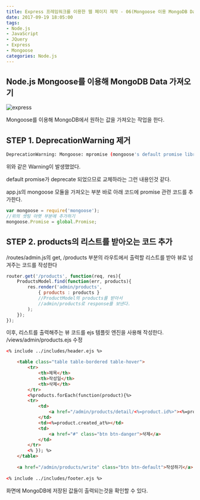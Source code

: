 ```yaml
---
title: Express 프레임워크를 이용한 웹 페이지 제작 - 06(Mongoose 이용 MongoDB Data 가져오기)
date: 2017-09-19 18:05:00
tags: 
- Node.js
- JavaScript
- JQuery
- Express
- Mongoose
categories: Node.js
---
```


## **Node.js Mongoose를 이용해 MongoDB Data 가져오기**

![express](/images/express.jpg)

Mongoose를 이용해 MongoDB에서 원하는 값을 가져오는 작업을 한다.

## STEP 1. DeprecationWarning 제거

```bash
DeprecationWarning: Mongoose: mpromise (mongoose's default promise library) is deprecated, plug in your own promise library instead: http://mongoosejs.com/docs/promises.html
```
위와 같은 Warning이 발생했었다.

default promise가 deprecate 되었으므로 교체하라는 그런 내용인것 같다.

app.js의 mongoose 모듈을 가져오는 부분 바로 아래 코드에 promise 관련 코드를 추가한다.
```javascript
var mongoose = require('mongoose');
//위의 셋팅 아랫 부분에 추가하기
mongoose.Promise = global.Promise;
```

## STEP 2. products의 리스트를 받아오는 코드 추가

/routes/admin.js의
get, /products 부분의 라우트에서 출력할 리스트를 받아
뷰로 넘겨주는 코드를 작성한다
```javascript
router.get('/products', function(req, res){
    ProductsModel.find(function(err, products){
        res.render('admin/products', 
            { products : products }    
            //ProductModel의 products를 받아서
            //admin/products로 response를 보낸다.
        );
    });
});
```

이후, 리스트를 출력해주는 뷰 코드를 ejs 템플릿 엔진을 사용해 작성한다.
/views/admin/products.ejs 수정
```html
<% include ../includes/header.ejs %>

    <table class="table table-bordered table-hover">
        <tr>
            <th>제목</th>
            <th>작성일</th>
            <th>삭제</th>
        </tr>
        <%products.forEach(function(product){%>
        <tr>
            <td>
                <a href="/admin/products/detail/<%=product.id%>"><%=product.name%></a>
            </td>
            <td><%=product.created_at%></td>
            <td>
                <a href="#" class="btn btn-danger">삭제</a>
            </td>
        </tr>
        <% }); %>
    </table>
 
    <a href="/admin/products/write" class="btn btn-default">작성하기</a>
 
<% include ../includes/footer.ejs %>
```

화면에 MongoDB에 저장된 값들이 출력되는것을 확인할 수 있다.